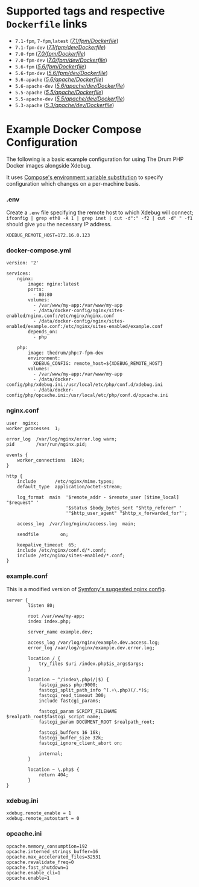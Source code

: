 # Supported tags and respective `Dockerfile` links
 - `7.1-fpm`, `7-fpm`,`latest` (*[7.1/fpm/Dockerfile](https://github.com/thedrum-developers/docker-php/blob/master/7.1/fpm/Dockerfile)*)
 - `7.1-fpm-dev` (*[7.1/fpm/dev/Dockerfile](https://github.com/thedrum-developers/docker-php/blob/master/7.1/fpm/dev/Dockerfile)*)
 - `7.0-fpm` (*[7.0/fpm/Dockerfile](https://github.com/thedrum-developers/docker-php/blob/master/7.0/fpm/Dockerfile)*)
 - `7.0-fpm-dev` (*[7.0/fpm/dev/Dockerfile](https://github.com/thedrum-developers/docker-php/blob/master/7.0/fpm/dev/Dockerfile)*)
 - `5.6-fpm` (*[5.6/fpm/Dockerfile](https://github.com/thedrum-developers/docker-php/blob/master/5.6/fpm/Dockerfile)*)
 - `5.6-fpm-dev` (*[5.6/fpm/dev/Dockerfile](https://github.com/thedrum-developers/docker-php/blob/master/5.6/fpm/dev/Dockerfile)*)
 - `5.6-apache` (*[5.6/apache/Dockerfile](https://github.com/thedrum-developers/docker-php/blob/master/5.6/apache/Dockerfile)*)
 - `5.6-apache-dev` (*[5.6/apache/dev/Dockerfile](https://github.com/thedrum-developers/docker-php/blob/master/5.6/apache/dev/Dockerfile)*)
 - `5.5-apache` (*[5.5/apache/Dockerfile](https://github.com/thedrum-developers/docker-php/blob/master/5.5/apache/Dockerfile)*)
 - `5.5-apache-dev` (*[5.5/apache/dev/Dockerfile](https://github.com/thedrum-developers/docker-php/blob/master/5.5/apache/dev/Dockerfile)*)
 - `5.3-apache` (*[5.3/apache/dev/Dockerfile](https://github.com/thedrum-developers/docker-php/blob/master/5.3/apache/Dockerfile)*)

# Example Docker Compose Configuration

The following is a basic example configuration for using The Drum PHP Docker images alongside Xdebug.

It uses [Compose's environment variable substitution](https://docs.docker.com/compose/environment-variables/)
to specify configuration which changes on a per-machine basis.

### .env

Create a `.env` file specifying the remote host to which Xdebug will connect;
`ifconfig | grep eth0 -A 1 | grep inet | cut -d":" -f2 | cut -d" " -f1`
should give you the necessary IP address.

```
XDEBUG_REMOTE_HOST=172.16.0.123
```

### docker-compose.yml

```
version: '2'

services:
    nginx:
        image: nginx:latest
        ports:
          - 80:80
        volumes:
          - /var/www/my-app:/var/www/my-app
          - /data/docker-config/nginx/sites-enabled/nginx.conf:/etc/nginx/nginx.conf
          - /data/docker-config/nginx/sites-enabled/example.conf:/etc/nginx/sites-enabled/example.conf
        depends_on:
          - php

    php:
        image: thedrum/php:7-fpm-dev
        environment:
          XDEBUG_CONFIG: remote_host=${XDEBUG_REMOTE_HOST}
        volumes:
          - /var/www/my-app:/var/www/my-app
          - /data/docker-config/php/xdebug.ini:/usr/local/etc/php/conf.d/xdebug.ini
          - /data/docker-config/php/opcache.ini:/usr/local/etc/php/conf.d/opcache.ini
```

### nginx.conf

```
user  nginx;
worker_processes  1;

error_log  /var/log/nginx/error.log warn;
pid        /var/run/nginx.pid;

events {
    worker_connections  1024;
}

http {
    include       /etc/nginx/mime.types;
    default_type  application/octet-stream;

    log_format  main  '$remote_addr - $remote_user [$time_local] "$request" '
                      '$status $body_bytes_sent "$http_referer" '
                      '"$http_user_agent" "$http_x_forwarded_for"';

    access_log  /var/log/nginx/access.log  main;

    sendfile        on;

    keepalive_timeout  65;
    include /etc/nginx/conf.d/*.conf;
    include /etc/nginx/sites-enabled/*.conf;
}
```

### example.conf

This is a modified version of [Symfony's suggested nginx config](http://symfony.com/doc/current/setup/web_server_configuration.html#nginx).

```
server {
        listen 80;

        root /var/www/my-app;
        index index.php;

        server_name example.dev;

        access_log /var/log/nginx/example.dev.access.log;
        error_log /var/log/nginx/example.dev.error.log;

        location / {
            try_files $uri /index.php$is_args$args;
        }

        location ~ ^/index\.php(/|$) {
            fastcgi_pass php:9000;
            fastcgi_split_path_info ^(.+\.php)(/.*)$;
            fastcgi_read_timeout 300;
            include fastcgi_params;

            fastcgi_param SCRIPT_FILENAME $realpath_root$fastcgi_script_name;
            fastcgi_param DOCUMENT_ROOT $realpath_root;

            fastcgi_buffers 16 16k;
            fastcgi_buffer_size 32k;
            fastcgi_ignore_client_abort on;

            internal;
        }

        location ~ \.php$ {
            return 404;
        }
}

```

### xdebug.ini

```
xdebug.remote_enable = 1
xdebug.remote_autostart = 0
```

### opcache.ini

```
opcache.memory_consumption=192
opcache.interned_strings_buffer=16
opcache.max_accelerated_files=32531
opcache.revalidate_freq=0
opcache.fast_shutdown=1
opcache.enable_cli=1
opcache.enable=1
```
 
